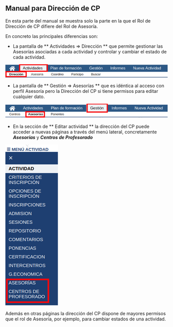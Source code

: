 ## Manual para Dirección de CP

En esta parte del manual se muestra solo la parte en la que el Rol de Dirección de CP difiere del Rol de Asesoría.

En concreto las principales diferencias son:

* La pantalla de ** Actividades &rArr; Dirección ** que permite gestionar las Asesorías asociadas a cada actividad y controlar y cambiar el estado de cada actividad.

![](https://raw.githubusercontent.com/catedu/manualdoceo/master/assets/actividadesdireccion.png)

* La pantalla de ** Gestión &rArr; Asesorías ** que es idéntica al acceso con perfil Asesoría pero la Dirección del CP si tiene permisos para editar cualquier dato.

![](https://raw.githubusercontent.com/catedu/manualdoceo/master/assets/gestionasesorias.png)

* En la sección de ** Editar actividad ** la dirección del CP puede acceder a nuevas páginas a través del menú lateral, concretamente **_Asesorías_** y _**Centros de Profesorado**_

![](https://raw.githubusercontent.com/catedu/manualdoceo/master/assets/Seleccion_777.png)

Además en otras páginas la dirección del CP dispone de mayores permisos que el rol de Asesoría, por ejemplo, para cambiar estados de una actividad.
